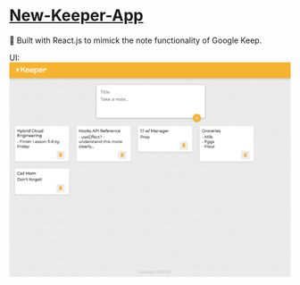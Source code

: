 # [New-Keeper-App](https://battaglia-v.github.io/New-Keeper-App/)
:telescope: Built with React.js to mimick the note functionality of Google Keep.

UI:
![keeper-app](keeper-app.png)
